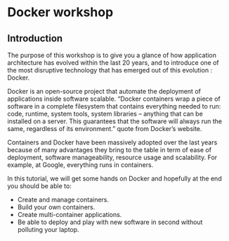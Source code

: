 # Docker workshop

## Introduction

The purpose of this workshop is to give you a glance of how application architecture has evolved within the last 20 years, and to introduce one of the most disruptive technology that has emerged out of this evolution : Docker.

Docker is an open-source project that automate the deployment of applications inside software scalable. “Docker containers wrap a piece of software in a complete filesystem that contains everything needed to run: code, runtime, system tools, system libraries – anything that can be installed on a server. This guarantees that the software will always run the same, regardless of its environment.” quote from Docker’s website.

Containers and Docker have been massively adopted over the last years because of many advantages they bring to the table in term of ease of deployment, software manageability, resource usage and scalability. For example, at Google, everything runs in containers. 

In this tutorial, we will get some hands on Docker and hopefully at the end you should be able to:
- Create and manage containers.
- Build your own containers.
- Create multi-container applications.
- Be able to deploy and play with new software in second without polluting your laptop.
